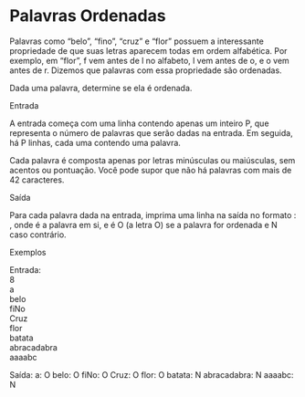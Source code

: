 # Palavras Ordenadas


Palavras como “belo”, “fino”, “cruz” e “flor” possuem a interessante propriedade de que suas letras aparecem todas em ordem alfabética. Por exemplo, em “flor”, f vem antes de l no alfabeto, l vem antes de o, e o vem antes de r. Dizemos que palavras com essa propriedade são ordenadas.

Dada uma palavra, determine se ela é ordenada.

Entrada

A entrada começa com uma linha contendo apenas um inteiro P, que representa o número de palavras que serão dadas na entrada. Em seguida, há P linhas, cada uma contendo uma palavra.

Cada palavra é composta apenas por letras minúsculas ou maiúsculas, sem acentos ou pontuação. Você pode supor que não há palavras com mais de 42 caracteres.

Saída

Para cada palavra dada na entrada, imprima uma linha na saída no formato <palavra>: <r>, onde <palavra> é a palavra em si, e <r> é O (a letra O) se a palavra for ordenada e N caso contrário.

Exemplos

Entrada: <br>
8 <br>
a <br>
belo <br>
fiNo <br>
Cruz <br>
flor <br>
batata <br>
abracadabra <br>
aaaabc 

Saída:
a: O
belo: O
fiNo: O
Cruz: O
flor: O
batata: N
abracadabra: N
aaaabc: N
